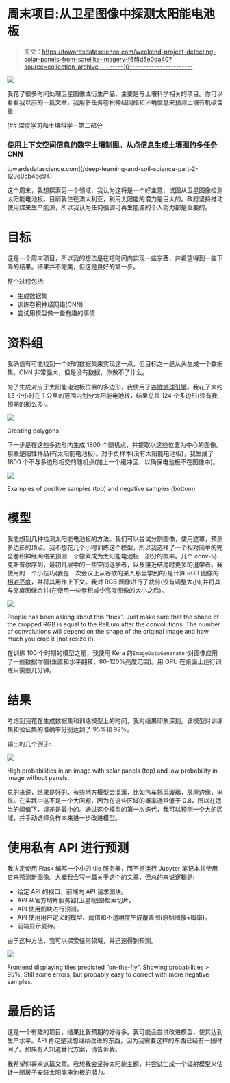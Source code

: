 # 周末项目:从卫星图像中探测太阳能电池板

> 原文：<https://towardsdatascience.com/weekend-project-detecting-solar-panels-from-satellite-imagery-f6f5d5e0da40?source=collection_archive---------10----------------------->

![](img/4917398e75b1b848e1b319767b7bba36.png)

我花了很多时间处理卫星图像或衍生产品，主要是与土壤科学相关的项目。你可以看看我以前的一篇文章，我用多任务卷积神经网络和环境信息来预测土壤有机碳含量:

[](/deep-learning-and-soil-science-part-2-129e0cb4be94) [## 深度学习和土壤科学—第二部分

### 使用上下文空间信息的数字土壤制图。从点信息生成土壤图的多任务 CNN

towardsdatascience.com](/deep-learning-and-soil-science-part-2-129e0cb4be94) 

这个周末，我想探索另一个领域，我认为这将是一个好主意，试图从卫星图像检测太阳能电池板。目前我住在澳大利亚，利用太阳能的潜力是巨大的。政府坚持推动使用煤来生产能源，所以我认为任何强调可再生能源的个人努力都是重要的。

# 目标

这是一个周末项目，所以我的想法是在短时间内实现一些东西，并希望得到一些下降的结果。结果并不完美，但这是良好的第一步。

整个过程包括:

*   生成数据集
*   训练卷积神经网络(CNN)
*   尝试用模型做一些有趣的事情

# 资料组

我确信有可能找到一个好的数据集来实现这一点，但目标之一是从头生成一个数据集。CNN 非常强大，但是没有数据，你做不了什么。

为了生成对应于太阳能电池板位置的多边形，我使用了[谷歌地球引擎](https://medium.com/google-earth)。我花了大约 1.5 个小时在 1 公里的范围内划分太阳能电池板，结果总共 124 个多边形(没有我预期的那么多)。

![](img/52368abdbc8ecb3bd84cb73d283518f7.png)

Creating polygons

下一步是在这些多边形内生成 1800 个随机点，并提取以这些位置为中心的图像。那些是阳性样品(有太阳能电池板)。对于负样本(没有太阳能电池板)，我生成了 1800 个不与多边形相交的随机点(加上一个缓冲区，以确保电池板不在图像中)。

![](img/4983a3eac3a7439c502e8213fb1dad34.png)

Examples of positive samples (top) and negative samples (bottom)

# 模型

我能想到几种检测太阳能电池板的方法。我们可以尝试分割图像，使用遮罩，预测多边形的顶点。我不想花几个小时训练这个模型，所以我选择了一个相对简单的完全卷积神经网络来预测一个像素成为太阳能电池板一部分的概率。几个 conv-马克斯普尔序列，最初几层中的一些空间退学者，以及接近结尾时更多的退学者。我使用的一个小技巧(我在一次会议上从谷歌的某人那里学到的)是计算 RGB 图像的[相对亮度](https://en.wikipedia.org/wiki/Relative_luminance)，并将其用作上下文。我对 RGB 图像进行了裁剪(没有调整大小),并将其与亮度图像合并(在使用一些卷积减少亮度图像的大小之后)。

![](img/418b2506ddf5e1a4323c2893f0fa15ed.png)

People has been asking about this “trick”. Just make sure that the shape of the cropped RGB is equal to the RelLum after the convolutions. The number of convolutions will depend on the shape of the original image and how much you crop it (not resize it).

在训练 100 个时期的模型之前，我使用 Kera 的`ImageDataGenerator`对图像应用了一些数据增强(垂直和水平翻转，80-120%亮度范围)。用 GPU 在桌面上运行训练只需要几分钟。

# 结果

考虑到我花在生成数据集和训练模型上的时间，我对结果印象深刻。该模型对训练集和验证集的准确率分别达到了 95%和 92%。

输出的几个例子:

![](img/1a6796e67be816080e6d4ce37bdba4ab.png)

High probabilities in an image with solar panels (top) and low probability in image without panels.

总的来说，结果是好的。有些地方模型会混淆，比如汽车挡风玻璃，房屋边缘，电缆。在实践中这不是一个大问题，因为在这些区域的概率通常低于 0.8，所以在适当的阈值下，误差是最小的。通过这个模型的第一次迭代，我可以预测一个大的区域，并手动选择负样本来进一步改进模型。

# 使用私有 API 进行预测

我决定使用 Flask 编写一个小的 tile 服务器，而不是运行 Jupyter 笔记本并使用它来预测新图像。大概我会写一篇关于这个的文章，但总的来说逻辑是:

*   给定 API 的视口，前端向 API 请求图块。
*   API 从官方切片服务器(卫星视图)检索切片。
*   API 使用图块进行预测。
*   API 使用用户定义的模型、阈值和不透明度生成覆盖图(原始图像+概率)。
*   前端显示瓷砖。

由于这种方法，我可以探索任何领域，并迅速得到预测。

![](img/ce672908f7bb65c809f965cbe1b18965.png)

Frontend displaying tiles predicted “on-the-fly”. Showing probabilities > 95%. Still some errors, but probably easy to correct with more negative samples.

# 最后的话

这是一个有趣的项目，结果比我预期的好得多。我可能会尝试改进模型，使其达到生产水平。API 肯定是我想继续改进的东西，因为我需要这样的东西已经有一段时间了。如果有人知道替代方案，请告诉我。

我希望你喜欢这篇文章。我想我会坚持太阳能主题，并尝试生成一个辐射模型来估计一所房子安装太阳能电池板的潜力。